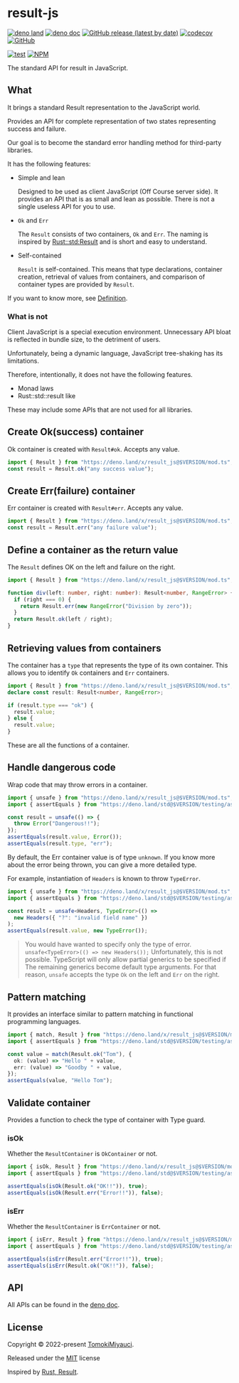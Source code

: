# result-js

[![deno land](http://img.shields.io/badge/available%20on-deno.land/x-lightgrey.svg?logo=deno)](https://deno.land/x/result_js)
[![deno doc](https://doc.deno.land/badge.svg)](https://doc.deno.land/https/deno.land/x/result_js/mod.ts)
[![GitHub release (latest by date)](https://img.shields.io/github/v/release/TomokiMiyauci/result)](https://github.com/TomokiMiyauci/result-js/releases)
[![codecov](https://codecov.io/github/TomokiMiyauci/result-js/branch/main/graph/badge.svg?token=xCMzpv1veg)](https://codecov.io/github/TomokiMiyauci/result-js)
[![GitHub](https://img.shields.io/github/license/TomokiMiyauci/result-js)](https://github.com/TomokiMiyauci/result-js/blob/main/LICENSE)

[![test](https://github.com/TomokiMiyauci/result-js/actions/workflows/test.yaml/badge.svg)](https://github.com/TomokiMiyauci/result-js/actions/workflows/test.yaml)
[![NPM](https://nodei.co/npm/@miyauci/result.png?mini=true)](https://nodei.co/npm/@miyauci/result/)

The standard API for result in JavaScript.

## What

It brings a standard Result representation to the JavaScript world.

Provides an API for complete representation of two states representing success
and failure.

Our goal is to become the standard error handling method for third-party
libraries.

It has the following features:

- Simple and lean

  Designed to be used as client JavaScript (Off Course server side). It provides
  an API that is as small and lean as possible. There is not a single useless
  API for you to use.

- `Ok` and `Err`

  The `Result` consists of two containers, `Ok` and `Err`. The naming is
  inspired by
  [Rust::std:Result](https://doc.rust-lang.org/std/result/enum.Result.html#) and
  is short and easy to understand.

- Self-contained

  `Result` is self-contained. This means that type declarations, container
  creation, retrieval of values from containers, and comparison of container
  types are provided by `Result`.

If you want to know more, see [Definition](./specs/api.md).

### What is not

Client JavaScript is a special execution environment. Unnecessary API bloat is
reflected in bundle size, to the detriment of users.

Unfortunately, being a dynamic language, JavaScript tree-shaking has its
limitations.

Therefore, intentionally, it does not have the following features.

- Monad laws
- Rust::std::result like

These may include some APIs that are not used for all libraries.

## Create Ok(success) container

Ok container is created with `Result#ok`. Accepts any value.

```ts
import { Result } from "https://deno.land/x/result_js@$VERSION/mod.ts";
const result = Result.ok("any success value");
```

## Create Err(failure) container

Err container is created with `Result#err`. Accepts any value.

```ts
import { Result } from "https://deno.land/x/result_js@$VERSION/mod.ts";
const result = Result.err("any failure value");
```

## Define a container as the return value

The `Result` defines OK on the left and failure on the right.

```ts
import { Result } from "https://deno.land/x/result_js@$VERSION/mod.ts";

function div(left: number, right: number): Result<number, RangeError> {
  if (right === 0) {
    return Result.err(new RangeError("Division by zero"));
  }
  return Result.ok(left / right);
}
```

## Retrieving values from containers

The container has a `type` that represents the type of its own container. This
allows you to identify `Ok` containers and `Err` containers.

```ts
import { Result } from "https://deno.land/x/result_js@$VERSION/mod.ts";
declare const result: Result<number, RangeError>;

if (result.type === "ok") {
  result.value;
} else {
  result.value;
}
```

These are all the functions of a container.

## Handle dangerous code

Wrap code that may throw errors in a container.

```ts
import { unsafe } from "https://deno.land/x/result_js@$VERSION/mod.ts";
import { assertEquals } from "https://deno.land/std@$VERSION/testing/asserts.ts";

const result = unsafe(() => {
  throw Error("Dangerous!!");
});
assertEquals(result.value, Error());
assertEquals(result.type, "err");
```

By default, the Err container value is of type `unknown`. If you know more about
the error being thrown, you can give a more detailed type.

For example, instantiation of `Headers` is known to throw `TypeError`.

```ts
import { unsafe } from "https://deno.land/x/result_js@$VERSION/mod.ts";
import { assertEquals } from "https://deno.land/std@$VERSION/testing/asserts.ts";

const result = unsafe<Headers, TypeError>(() =>
  new Headers({ "?": "invalid field name" })
);
assertEquals(result.value, new TypeError());
```

> You would have wanted to specify only the type of error.
> `unsafe<TypeError>(() => new Headers());` Unfortunately, this is not possible.
> TypeScript will only allow partial generics to be specified if The remaining
> generics become default type arguments. For that reason, `unsafe` accepts the
> type `Ok` on the left and `Err` on the right.

## Pattern matching

It provides an interface similar to pattern matching in functional programming
languages.

```ts
import { match, Result } from "https://deno.land/x/result_js@$VERSION/mod.ts";
import { assertEquals } from "https://deno.land/std@$VERSION/testing/asserts.ts";

const value = match(Result.ok("Tom"), {
  ok: (value) => "Hello " + value,
  err: (value) => "Goodby " + value,
});
assertEquals(value, "Hello Tom");
```

## Validate container

Provides a function to check the type of container with Type guard.

### isOk

Whether the `ResultContainer` is `OkContainer` or not.

```ts
import { isOk, Result } from "https://deno.land/x/result_js@$VERSION/mod.ts";
import { assertEquals } from "https://deno.land/std@$VERSION/testing/asserts.ts";

assertEquals(isOk(Result.ok("OK!!")), true);
assertEquals(isOk(Result.err("Error!!")), false);
```

### isErr

Whether the `ResultContainer` is `ErrContainer` or not.

```ts
import { isErr, Result } from "https://deno.land/x/result_js@$VERSION/mod.ts";
import { assertEquals } from "https://deno.land/std@$VERSION/testing/asserts.ts";

assertEquals(isErr(Result.err("Error!!")), true);
assertEquals(isErr(Result.ok("OK!!")), false);
```

## API

All APIs can be found in the
[deno doc](https://doc.deno.land/https/deno.land/x/result_js/mod.ts).

## License

Copyright © 2022-present [TomokiMiyauci](https://github.com/TomokiMiyauci).

Released under the [MIT](./LICENSE) license

Inspired by
[Rust, Result](https://doc.rust-lang.org/std/result/enum.Result.html#).
